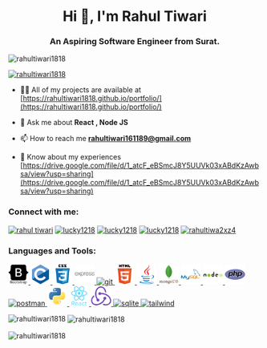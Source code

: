 <h1 align="center">Hi 👋, I'm Rahul Tiwari</h1>
<h3 align="center">An Aspiring Software Engineer from Surat.</h3>

<p align="left"> <img src="https://komarev.com/ghpvc/?username=rahultiwari1818&label=Profile%20views&color=0e75b6&style=flat" alt="rahultiwari1818" /> </p>

<p align="left"> <a href="https://github.com/ryo-ma/github-profile-trophy"><img src="https://github-profile-trophy.vercel.app/?username=rahultiwari1818" alt="rahultiwari1818" /></a> </p>

- 👨‍💻 All of my projects are available at [https://rahultiwari1818.github.io/portfolio/](https://rahultiwari1818.github.io/portfolio/)

- 💬 Ask me about **React , Node JS**

- 📫 How to reach me **rahultiwari161189@gmail.com**

- 📄 Know about my experiences [https://drive.google.com/file/d/1_atcF_eBSmcJ8Y5UUVk03xABdKzAwbsa/view?usp=sharing](https://drive.google.com/file/d/1_atcF_eBSmcJ8Y5UUVk03xABdKzAwbsa/view?usp=sharing)

<h3 align="left">Connect with me:</h3>
<p align="left">
<a href="https://linkedin.com/in/rahul tiwari" target="blank"><img align="center" src="https://raw.githubusercontent.com/rahuldkjain/github-profile-readme-generator/master/src/images/icons/Social/linked-in-alt.svg" alt="rahul tiwari" height="30" width="40" /></a>
<a href="https://www.codechef.com/users/lucky1218" target="blank"><img align="center" src="https://cdn.jsdelivr.net/npm/simple-icons@3.1.0/icons/codechef.svg" alt="lucky1218" height="30" width="40" /></a>
<a href="https://www.hackerrank.com/lucky1218" target="blank"><img align="center" src="https://raw.githubusercontent.com/rahuldkjain/github-profile-readme-generator/master/src/images/icons/Social/hackerrank.svg" alt="lucky1218" height="30" width="40" /></a>
<a href="https://www.leetcode.com/lucky1218" target="blank"><img align="center" src="https://raw.githubusercontent.com/rahuldkjain/github-profile-readme-generator/master/src/images/icons/Social/leet-code.svg" alt="lucky1218" height="30" width="40" /></a>
<a href="https://auth.geeksforgeeks.org/user/rahultiwa2xz4" target="blank"><img align="center" src="https://raw.githubusercontent.com/rahuldkjain/github-profile-readme-generator/master/src/images/icons/Social/geeks-for-geeks.svg" alt="rahultiwa2xz4" height="30" width="40" /></a>
</p>

<h3 align="left">Languages and Tools:</h3>
<p align="left"> <a href="https://getbootstrap.com" target="_blank" rel="noreferrer"> <img src="https://raw.githubusercontent.com/devicons/devicon/master/icons/bootstrap/bootstrap-plain-wordmark.svg" alt="bootstrap" width="40" height="40"/> </a> <a href="https://www.cprogramming.com/" target="_blank" rel="noreferrer"> <img src="https://raw.githubusercontent.com/devicons/devicon/master/icons/c/c-original.svg" alt="c" width="40" height="40"/> </a> <a href="https://www.w3schools.com/css/" target="_blank" rel="noreferrer"> <img src="https://raw.githubusercontent.com/devicons/devicon/master/icons/css3/css3-original-wordmark.svg" alt="css3" width="40" height="40"/> </a> <a href="https://expressjs.com" target="_blank" rel="noreferrer"> <img src="https://raw.githubusercontent.com/devicons/devicon/master/icons/express/express-original-wordmark.svg" alt="express" width="40" height="40"/> </a> <a href="https://git-scm.com/" target="_blank" rel="noreferrer"> <img src="https://www.vectorlogo.zone/logos/git-scm/git-scm-icon.svg" alt="git" width="40" height="40"/> </a> <a href="https://www.w3.org/html/" target="_blank" rel="noreferrer"> <img src="https://raw.githubusercontent.com/devicons/devicon/master/icons/html5/html5-original-wordmark.svg" alt="html5" width="40" height="40"/> </a> <a href="https://www.java.com" target="_blank" rel="noreferrer"> <img src="https://raw.githubusercontent.com/devicons/devicon/master/icons/java/java-original.svg" alt="java" width="40" height="40"/> </a> <a href="https://www.mongodb.com/" target="_blank" rel="noreferrer"> <img src="https://raw.githubusercontent.com/devicons/devicon/master/icons/mongodb/mongodb-original-wordmark.svg" alt="mongodb" width="40" height="40"/> </a> <a href="https://www.mysql.com/" target="_blank" rel="noreferrer"> <img src="https://raw.githubusercontent.com/devicons/devicon/master/icons/mysql/mysql-original-wordmark.svg" alt="mysql" width="40" height="40"/> </a> <a href="https://nodejs.org" target="_blank" rel="noreferrer"> <img src="https://raw.githubusercontent.com/devicons/devicon/master/icons/nodejs/nodejs-original-wordmark.svg" alt="nodejs" width="40" height="40"/> </a> <a href="https://www.php.net" target="_blank" rel="noreferrer"> <img src="https://raw.githubusercontent.com/devicons/devicon/master/icons/php/php-original.svg" alt="php" width="40" height="40"/> </a> <a href="https://postman.com" target="_blank" rel="noreferrer"> <img src="https://www.vectorlogo.zone/logos/getpostman/getpostman-icon.svg" alt="postman" width="40" height="40"/> </a> <a href="https://www.python.org" target="_blank" rel="noreferrer"> <img src="https://raw.githubusercontent.com/devicons/devicon/master/icons/python/python-original.svg" alt="python" width="40" height="40"/> </a> <a href="https://reactjs.org/" target="_blank" rel="noreferrer"> <img src="https://raw.githubusercontent.com/devicons/devicon/master/icons/react/react-original-wordmark.svg" alt="react" width="40" height="40"/> </a> <a href="https://redux.js.org" target="_blank" rel="noreferrer"> <img src="https://raw.githubusercontent.com/devicons/devicon/master/icons/redux/redux-original.svg" alt="redux" width="40" height="40"/> </a> <a href="https://www.sqlite.org/" target="_blank" rel="noreferrer"> <img src="https://www.vectorlogo.zone/logos/sqlite/sqlite-icon.svg" alt="sqlite" width="40" height="40"/> </a> <a href="https://tailwindcss.com/" target="_blank" rel="noreferrer"> <img src="https://www.vectorlogo.zone/logos/tailwindcss/tailwindcss-icon.svg" alt="tailwind" width="40" height="40"/> </a> </p>

<p><img align="left" src="https://github-readme-stats.vercel.app/api/top-langs?username=rahultiwari1818&show_icons=true&locale=en&layout=compact" alt="rahultiwari1818" /></p>

<p>&nbsp;<img align="center" src="https://github-readme-stats.vercel.app/api?username=rahultiwari1818&show_icons=true&locale=en" alt="rahultiwari1818" /></p>

<p><img align="center" src="https://github-readme-streak-stats.herokuapp.com/?user=rahultiwari1818&" alt="rahultiwari1818" /></p>
